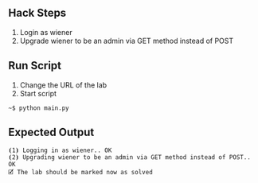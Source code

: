 ## Hack Steps

1. Login as wiener
2. Upgrade wiener to be an admin via GET method instead of POST

## Run Script

1. Change the URL of the lab
2. Start script

```
~$ python main.py
```

## Expected Output

```
⦗1⦘ Logging in as wiener.. OK
⦗2⦘ Upgrading wiener to be an admin via GET method instead of POST.. OK
🗹 The lab should be marked now as solved
```

